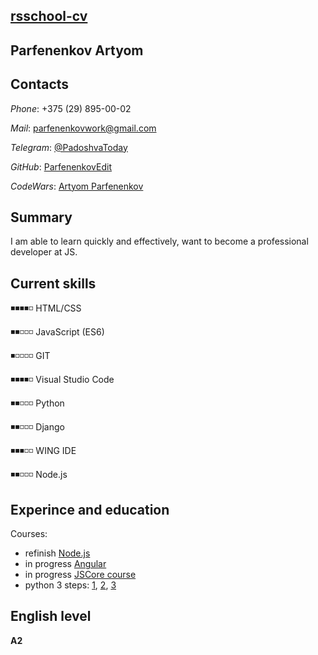 ## [rsschool-cv](https://github.com/ParfenenkovEdit/rsschool-cv)
## Parfenenkov Artyom
## Contacts

*Phone*: +375 (29) 895-00-02

*Mail*: [parfenenkovwork@gmail.com](mailto:parfenenkovwork@gmail.com)

*Telegram*: [@PadoshvaToday](https://t.me/padoshvaToday)

*GitHub*: [ParfenenkovEdit](https://github.com/ParfenenkovEdit)

*CodeWars*: [Artyom Parfenenkov](https://www.codewars.com/users/Artyom%20Parfenenkov)


## Summary

I am able to learn quickly and effectively, want to become a professional developer at JS.

## Current skills

◾◾◾◾◽ HTML/CSS

◾◾◽◽◽ JavaScript (ES6)

◾◽◽◽◽ GIT

◾◾◾◾◽ Visual Studio Code

◾◾◽◽◽ Python

◾◾◽◽◽ Django

◾◾◾◽◽ WING IDE

◾◾◽◽◽ Node.js

## Experince and education

Courses:
- refinish [Node.js](https://www.udemy.com/certificate/UC-16feda0b-6540-482f-affa-f066f408291d/)
- in progress [Angular](https://www.udemy.com/course/angular-complete-guide/)
- in progress [JSCore course](https://www.udemy.com/course/javascript_full/)
- python 3 steps: [1](https://stepik.org/cert/167381), [2](https://stepik.org/cert/174212), [3](https://stepik.org/cert/721166)

## English level

**A2**
